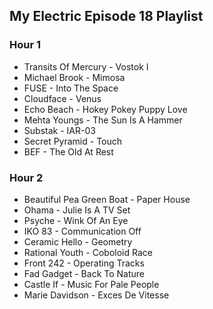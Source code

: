 ## My Electric Episode 18 Playlist

### Hour 1
* Transits Of Mercury - Vostok I
* Michael Brook - Mimosa
* FUSE - Into The Space
* Cloudface - Venus
* Echo Beach - Hokey Pokey Puppy Love
* Mehta Youngs - The Sun Is A Hammer
* Substak - IAR-03
* Secret Pyramid - Touch
* BEF - The Old At Rest

### Hour 2
* Beautiful Pea Green Boat - Paper House
* Ohama - Julie Is A TV Set
* Psyche - Wink Of An Eye
* IKO 83 - Communication Off
* Ceramic Hello - Geometry
* Rational Youth - Coboloid Race
* Front 242 - Operating Tracks
* Fad Gadget - Back To Nature
* Castle If - Music For Pale People
* Marie Davidson - Exces De Vitesse
